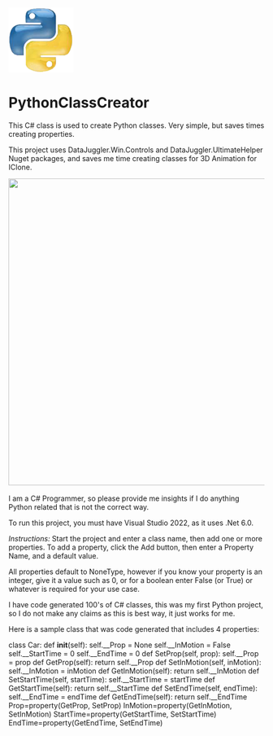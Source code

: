 <img src ='https://github.com/DataJuggler/SharedRepo/blob/master/Python.png' height=128 width=128>

# PythonClassCreator
This C# class is used to create Python classes. Very simple, but saves times creating properties.

This project uses DataJuggler.Win.Controls and DataJuggler.UltimateHelper Nuget packages, and saves me time creating classes for 3D Animation for IClone.

<img src ='https://github.com/DataJuggler/SharedRepo/blob/master/PythonClassCreatoor.png' height=603 width=742>

I am a C# Programmer, so please provide me insights if I do anything Python related that is not the correct way.

To run this project, you must have Visual Studio 2022, as it uses .Net 6.0.

*Instructions:*
Start the project and enter a class name, then add one or more properties. To add a property, click the Add button, then enter a Property Name, and a default value.

All properties default to NoneType, however if you know your property is an integer, give it a value such as 0, or for a boolean enter False (or True) or whatever is required for your use case.

I have code generated 100's of C# classes, this was my first Python project, so I do not make any claims as this is best way, it just works for me.

Here is a sample class that was code generated that includes 4 properties:

class Car:
    def __init__(self):
        self.__Prop = None
        self.__InMotion = False
        self.__StartTime = 0
        self.__EndTime = 0
    def SetProp(self, prop):
        self.__Prop = prop
    def GetProp(self):
        return self.__Prop
    def SetInMotion(self, inMotion):
        self.__InMotion = inMotion
    def GetInMotion(self):
        return self.__InMotion
    def SetStartTime(self, startTime):
        self.__StartTime = startTime
    def GetStartTime(self):
        return self.__StartTime
    def SetEndTime(self, endTime):
        self.__EndTime = endTime
    def GetEndTime(self):
        return self.__EndTime
    Prop=property(GetProp, SetProp)
    InMotion=property(GetInMotion, SetInMotion)
    StartTime=property(GetStartTime, SetStartTime)
    EndTime=property(GetEndTime, SetEndTime)
    


